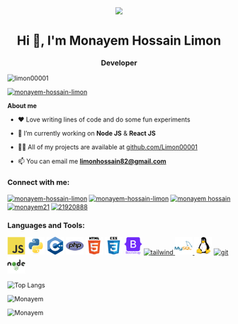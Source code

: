 <div align="center">
    <img src="https://media.giphy.com/media/v1.Y2lkPTc5MGI3NjExY2FnOTc3N2oxbzA1cmR0bWZsdzF4c2h3dGR6aWx5b3RxcmFpam94NiZlcD12MV9pbnRlcm5hbF9naWZfYnlfaWQmY3Q9Zw/lHLlZbk1Y1A31TKf9x/giphy.gif">
</div>

<h1 align="center">Hi 👋, I'm Monayem Hossain Limon</h1>
<h3 align="center">Developer</h3>

<p align="left"> <img src="https://komarev.com/ghpvc/?username=limon00001&label=Profile%20views&color=0e75b6&style=flat" alt="limon00001" /> </p>

<p align="left"> <a href="https://www.github.com/Limon00001" target="_blank"><img src="https://img.shields.io/twitter/follow/monayem_hossain_limon?logo=github&style=for-the-badge" alt="monayem-hossain-limon" /></a> </p>

**About me**

- ❤️ Love writing lines of code and do some fun experiments

- 🔭 I’m currently working on **Node JS** & **React JS**

<!-- - 🌱 I’m currently learning **Tailwind CSS** -->

- 👨‍💻 All of my projects are available at [github.com/Limon00001](https://github.com/Limon00001)

- 📫 You can email me **limonhossain82@gmail.com**

<h3 align="left">Connect with me:</h3>
<p align="left">
<a href="https://linkedin.com/in/monayem-hossain-limon" target="blank"><img align="center" src="https://raw.githubusercontent.com/rahuldkjain/github-profile-readme-generator/master/src/images/icons/Social/linked-in-alt.svg" alt="monayem-hossain-limon" height="30" width="40" /></a>
<a href="https://www.instagram.com/monayem_hossain_limon/" target="blank"><img align="center" src="https://raw.githubusercontent.com/rahuldkjain/github-profile-readme-generator/master/src/images/icons/Social/instagram.svg" alt="monayem-hossain-limon" height="30" width="40" /></a>
<a href="https://www.facebook.com/monayemhossainlimon" target="blank"><img align="center" src="https://raw.githubusercontent.com/rahuldkjain/github-profile-readme-generator/master/src/images/icons/Social/facebook.svg" alt="monayem hossain" height="30" width="40" /></a>
<a href="https://twitter.com/monayem21" target="blank"><img align="center" src="https://raw.githubusercontent.com/rahuldkjain/github-profile-readme-generator/master/src/images/icons/Social/twitter.svg" alt="monayem21" height="30" width="40" /></a>
<a href="https://stackoverflow.com/users/21920888" target="blank"><img align="center" src="https://raw.githubusercontent.com/rahuldkjain/github-profile-readme-generator/master/src/images/icons/Social/stack-overflow.svg" alt="21920888" height="30" width="40" /></a>
</p>

<h3 align="left">Languages and Tools:</h3>
<p align="left">
<!-- javaScript --> <a href="https://developer.mozilla.org/en-US/docs/Web/JavaScript" target="_blank" rel="noreferrer"> <img src="https://raw.githubusercontent.com/devicons/devicon/master/icons/javascript/javascript-original.svg" alt="javascript" width="40" height="40"/></a> <!-- python --> <a href="https://www.python.org" target="_blank" rel="noreferrer"> <img src="https://raw.githubusercontent.com/devicons/devicon/master/icons/python/python-original.svg" alt="python" width="40" height="40"/></a> <!-- C++ -->
<a href="https://isocpp.org/" target="_blank" rel="noreferrer"> <img src="https://raw.githubusercontent.com/devicons/devicon/master/icons/cplusplus/cplusplus-original.svg" alt="php" width="40" height="40"/></a> <!-- PHP --> <a href="https://www.php.net" target="_blank" rel="noreferrer"> <img src="https://raw.githubusercontent.com/devicons/devicon/master/icons/php/php-original.svg" alt="php" width="40" height="40"/></a> <!-- HTML --> <a href="https://www.w3.org/html/" target="_blank" rel="noreferrer"> <img src="https://raw.githubusercontent.com/devicons/devicon/master/icons/html5/html5-original-wordmark.svg" alt="html5" width="40" height="40"/></a> <!-- CSS --> <a href="https://www.w3schools.com/css/" target="_blank" rel="noreferrer"> <img src="https://raw.githubusercontent.com/devicons/devicon/master/icons/css3/css3-original-wordmark.svg" alt="css3" width="40" height="40"/></a> <!-- Bootsrap --> <a href="https://getbootstrap.com" target="_blank" rel="noreferrer"> <img src="https://raw.githubusercontent.com/devicons/devicon/master/icons/bootstrap/bootstrap-plain-wordmark.svg" alt="bootstrap" width="40" height="40"/></a> <!-- Tailwind CSS --> <a href="https://tailwindcss.com/" target="_blank" rel="noreferrer"> <img src="https://www.vectorlogo.zone/logos/tailwindcss/tailwindcss-icon.svg" alt="tailwind" width="40" height="40"/> </a> <!-- MySQL --> <a href="https://www.mysql.com/" target="_blank" rel="noreferrer"> <img src="https://raw.githubusercontent.com/devicons/devicon/master/icons/mysql/mysql-original-wordmark.svg" alt="mysql" width="40" height="40"/> </a> <!-- Linux --> <a href="https://www.linux.org/" target="_blank" rel="noreferrer"> <img src="https://raw.githubusercontent.com/devicons/devicon/master/icons/linux/linux-original.svg" alt="linux" width="40" height="40"/></a> <!-- Git --> <a href="https://git-scm.com/" target="_blank" rel="noreferrer"> <img src="https://www.vectorlogo.zone/logos/git-scm/git-scm-icon.svg" alt="git" width="40" height="40"/> </a>
   <!-- <a href="https://dotnet.microsoft.com/" target="_blank" rel="noreferrer"> <img src="https://raw.githubusercontent.com/devicons/devicon/master/icons/dot-net/dot-net-original-wordmark.svg" alt="dotnet" width="40" height="40"/> </a> -->
    <!-- <a href="https://expressjs.com" target="_blank" rel="noreferrer"> <img src="https://raw.githubusercontent.com/devicons/devicon/master/icons/express/express-original-wordmark.svg" alt="express" width="40" height="40"/> </a> -->
    <!-- <a href="https://www.mongodb.com/" target="_blank" rel="noreferrer"> <img src="https://raw.githubusercontent.com/devicons/devicon/master/icons/mongodb/mongodb-original-wordmark.svg" alt="mongodb" width="40" height="40"/> </a> -->
    <!-- <a href="https://nextjs.org/" target="_blank" rel="noreferrer"> <img src="https://cdn.worldvectorlogo.com/logos/nextjs-2.svg" alt="nextjs" width="40" height="40"/> </a> -->
    <a href="https://nodejs.org" target="_blank" rel="noreferrer"> <img src="https://raw.githubusercontent.com/devicons/devicon/master/icons/nodejs/nodejs-original-wordmark.svg" alt="nodejs" width="40" height="40"/>  </a>
    <!-- <a href="https://reactjs.org/" target="_blank" rel="noreferrer"> <img src="https://raw.githubusercontent.com/devicons/devicon/master/icons/react/react-original-wordmark.svg" alt="react" width="40" height="40"/> </a> --> </p>

<!-- <p><img align="left" src="https://github-readme-stats.vercel.app/api/top-langs?username=limon00001&show_icons=true&locale=en&layout=compact" alt="limon00001" /></p> -->

![Top Langs](https://github-readme-stats.vercel.app/api/top-langs/?username=limon00001&hide_progress=true&theme=tokyonight)

<!-- <p>&nbsp;<img align="center" src="https://github-readme-stats.vercel.app/api?username=limon00001&show_icons=true&locale=en" alt="limon00001" /></p> -->

![Monayem](https://github-readme-stats.vercel.app/api?username=limon00001&show_icons=true&theme=radical)

![Monayem](https://github-readme-streak-stats.herokuapp.com/?user=limon00001&&show_icons=true&theme=radical)

